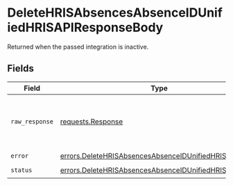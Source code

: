 # DeleteHRISAbsencesAbsenceIDUnifiedHRISAPIResponseBody

Returned when the passed integration is inactive.


## Fields

| Field                                                                                                                            | Type                                                                                                                             | Required                                                                                                                         | Description                                                                                                                      |
| -------------------------------------------------------------------------------------------------------------------------------- | -------------------------------------------------------------------------------------------------------------------------------- | -------------------------------------------------------------------------------------------------------------------------------- | -------------------------------------------------------------------------------------------------------------------------------- |
| `raw_response`                                                                                                                   | [requests.Response](https://requests.readthedocs.io/en/latest/api/#requests.Response)                                            | :heavy_minus_sign:                                                                                                               | Raw HTTP response; suitable for custom response parsing                                                                          |
| `error`                                                                                                                          | [errors.DeleteHRISAbsencesAbsenceIDUnifiedHRISAPIError](../../models/errors/deletehrisabsencesabsenceidunifiedhrisapierror.md)   | :heavy_check_mark:                                                                                                               | N/A                                                                                                                              |
| `status`                                                                                                                         | [errors.DeleteHRISAbsencesAbsenceIDUnifiedHRISAPIStatus](../../models/errors/deletehrisabsencesabsenceidunifiedhrisapistatus.md) | :heavy_check_mark:                                                                                                               | N/A                                                                                                                              |